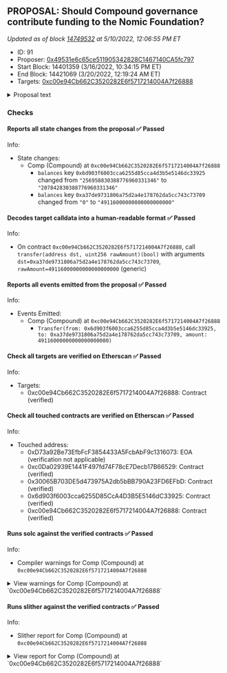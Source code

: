 ## PROPOSAL: Should Compound governance contribute funding to the Nomic Foundation?

_Updated as of block [14749532](https://etherscan.io/block/14749532) at 5/10/2022, 12:06:55 PM ET_

- ID: 91
- Proposer: [0x49531e6c65ce511905342828C1467140CA5fc797](https://etherscan.io/address/0x49531e6c65ce511905342828C1467140CA5fc797)
- Start Block: 14401359 (3/16/2022, 10:34:15 PM ET)
- End Block: 14421069 (3/20/2022, 12:19:24 AM ET)
- Targets: [0xc00e94Cb662C3520282E6f5717214004A7f26888](https://etherscan.io/address/0xc00e94Cb662C3520282E6f5717214004A7f26888#code)

<details>
  <summary>Proposal text</summary>

> # PROPOSAL: Should Compound governance contribute funding to the Nomic Foundation?
> ## **Summary**
> - Nomic Labs, the team behind Hardhat, has become the Nomic Foundation, a non-profit organization dedicated to Ethereum. Our mission is to empower developers to decentralize the world.
> - The Nomic Foundation’s work will be focused on Ethereum’s developer platform with the objective of achieving a world-class developer experience, and generally improving Ethereum’s public goods support structures.
> - [Hardhat](https://hardhat.org/) is the de facto standard developer tool used to build Ethereum software, with more than 23000 Github repositories using it and tens of thousands of active users. Prominent teams relying on it include ENS, Uniswap, Optimism, OpenZeppelin, Aave, Balancer, Chainlink, Synthetix, and many more leading teams.
> - The new foundation will expand the Hardhat suite of tools and, most importantly, build long-term infrastructure to catalyze organic growth in the Ethereum tooling ecosystem, decreasing Ethereum’s dependence on any one organization to build and maintain core development platform components.
> - Seeking $30m in total funding from the ecosystem. Donations of $15M already secured by the Ethereum Foundation, Vitalik Buterin, Coinbase, a16z, The Graph, Polygon, Chainlink, a16z, and Kaszek Ventures.
> - **We’re proposing to Compound Governance to make a contribution of $5m to the Nomic Foundation to support its mission.**
> 
> ## **Funding**
> The Nomic Foundation aims to benefit the entire Ethereum ecosystem, which is why we’re fundraising across multiple organizations and individuals within it.
> The Ethereum Foundation is leading this round of contributions with $8M, alongside contributions from Vitalik Buterin, Coinbase, Consensys, The Graph, Polygon, Chainlink, Gnosis, a16z, a_capital, and Kaszek Ventures. These donors make up $15M, and we’re aiming to raise $15M more.
> 
> ## **Why Compound?**
> Generally, we think that allocating capital to the Nomic Foundation makes strategic sense for any protocol treasury that is aligned long term with the growth of Ethereum, and we’ve approached and will continue approaching several protocols.
> The projects that the Nomic Foundation will deliver will create value for the entire ecosystem, including Compound. We’ll provide services to the Ethereum community that will:
> 1. Continue the maintenance of critical infrastructure used to build most protocols (Hardhat).
> 2. Increase developer productivity for every team in the ecosystem.
> 3. Accelerate developer onboarding to Ethereum, increasing the size of the experienced engineering hiring pool and making time-to-productivity shorter for new hires.
> 4. Accelerate the pace of innovation and the number of products being built.
> 5. Increase market volume driven by new users and new products.
> We believe this grows the market for everyone, including Compound, and we’d love to have the Compound DAO contribute $5m in funding to this community effort.
</details>

### Checks
#### Reports all state changes from the proposal ✅ Passed
  




Info:
- State changes:
    - Comp (Compound) at `0xc00e94Cb662C3520282E6f5717214004A7f26888`
        - `balances` key `0x6d903f6003cca6255d85cca4d3b5e5146dc33925` changed from `"256958830388776960331346"` to `"207842830388776960331346"`
        - `balances` key `0xa37de9731806a75d2a4e178762da5cc743c73709` changed from `"0"` to `"49116000000000000000000"`

#### Decodes target calldata into a human-readable format ✅ Passed
  




Info:
- On contract `0xc00e94Cb662C3520282E6f5717214004A7f26888`, call `transfer(address dst, uint256 rawAmount)(bool)` with arguments `dst=0xa37de9731806a75d2a4e178762da5cc743c73709`, `rawAmount=49116000000000000000000` (generic)

#### Reports all events emitted from the proposal ✅ Passed
  




Info:
- Events Emitted:
    - Comp (Compound) at `0xc00e94Cb662C3520282E6f5717214004A7f26888`
        - `Transfer(from: 0x6d903f6003cca6255d85cca4d3b5e5146dc33925, to: 0xa37de9731806a75d2a4e178762da5cc743c73709, amount: 49116000000000000000000)`

#### Check all targets are verified on Etherscan ✅ Passed
  




Info:
- Targets:
    - 0xc00e94Cb662C3520282E6f5717214004A7f26888: Contract (verified)

#### Check all touched contracts are verified on Etherscan ✅ Passed
  




Info:
- Touched address:
    - 0xD73a92Be73EfbFcF3854433A5FcbAbF9c1316073: EOA (verification not applicable)
    - 0xc0Da02939E1441F497fd74F78cE7Decb17B66529: Contract (verified)
    - 0x30065B703DE5d473975A2db5bBB790A23FD6EFbD: Contract (verified)
    - 0x6d903f6003cca6255D85CcA4D3B5E5146dC33925: Contract (verified)
    - 0xc00e94Cb662C3520282E6f5717214004A7f26888: Contract (verified)

#### Runs solc against the verified contracts ✅ Passed
  




Info:
- Compiler warnings for Comp (Compound) at `0xc00e94Cb662C3520282E6f5717214004A7f26888`

<details>
<summary>View warnings for Comp (Compound) at `0xc00e94Cb662C3520282E6f5717214004A7f26888`</summary>

```
Traceback (most recent call last):
  File "/opt/hostedtoolcache/Python/3.10.4/x64/bin/crytic-compile", line 8, in <module>
    sys.exit(main())
  File "/opt/hostedtoolcache/Python/3.10.4/x64/lib/python3.10/site-packages/crytic_compile/__main__.py", line 192, in main
    compilations = compile_all(**vars(args))
  File "/opt/hostedtoolcache/Python/3.10.4/x64/lib/python3.10/site-packages/crytic_compile/crytic_compile.py", line 637, in compile_all
    compilations.append(CryticCompile(target, **kwargs))
  File "/opt/hostedtoolcache/Python/3.10.4/x64/lib/python3.10/site-packages/crytic_compile/crytic_compile.py", line 117, in __init__
    self._compile(**kwargs)
  File "/opt/hostedtoolcache/Python/3.10.4/x64/lib/python3.10/site-packages/crytic_compile/crytic_compile.py", line 548, in _compile
    self._platform.compile(self, **kwargs)
  File "/opt/hostedtoolcache/Python/3.10.4/x64/lib/python3.10/site-packages/crytic_compile/platform/etherscan.py", line 241, in compile
    with urllib.request.urlopen(etherscan_url) as response:
  File "/opt/hostedtoolcache/Python/3.10.4/x64/lib/python3.10/urllib/request.py", line 216, in urlopen
    return opener.open(url, data, timeout)
  File "/opt/hostedtoolcache/Python/3.10.4/x64/lib/python3.10/urllib/request.py", line 525, in open
    response = meth(req, response)
  File "/opt/hostedtoolcache/Python/3.10.4/x64/lib/python3.10/urllib/request.py", line 634, in http_response
    response = self.parent.error(
  File "/opt/hostedtoolcache/Python/3.10.4/x64/lib/python3.10/urllib/request.py", line 563, in error
    return self._call_chain(*args)
  File "/opt/hostedtoolcache/Python/3.10.4/x64/lib/python3.10/urllib/request.py", line 496, in _call_chain
    result = func(*args)
  File "/opt/hostedtoolcache/Python/3.10.4/x64/lib/python3.10/urllib/request.py", line 643, in http_error_default
    raise HTTPError(req.full_url, code, msg, hdrs, fp)
urllib.error.HTTPError: HTTP Error 502: Bad Gateway
```

</details>



#### Runs slither against the verified contracts ✅ Passed
  




Info:
- Slither report for Comp (Compound) at `0xc00e94Cb662C3520282E6f5717214004A7f26888`

<details>
<summary>View report for Comp (Compound) at `0xc00e94Cb662C3520282E6f5717214004A7f26888`</summary>

```
Traceback (most recent call last):
  File "/opt/hostedtoolcache/Python/3.10.4/x64/lib/python3.10/site-packages/slither/__main__.py", line 744, in main_impl
    ) = process_all(filename, args, detector_classes, printer_classes)
  File "/opt/hostedtoolcache/Python/3.10.4/x64/lib/python3.10/site-packages/slither/__main__.py", line 76, in process_all
    compilations = compile_all(target, **vars(args))
  File "/opt/hostedtoolcache/Python/3.10.4/x64/lib/python3.10/site-packages/crytic_compile/crytic_compile.py", line 637, in compile_all
    compilations.append(CryticCompile(target, **kwargs))
  File "/opt/hostedtoolcache/Python/3.10.4/x64/lib/python3.10/site-packages/crytic_compile/crytic_compile.py", line 117, in __init__
    self._compile(**kwargs)
  File "/opt/hostedtoolcache/Python/3.10.4/x64/lib/python3.10/site-packages/crytic_compile/crytic_compile.py", line 548, in _compile
    self._platform.compile(self, **kwargs)
  File "/opt/hostedtoolcache/Python/3.10.4/x64/lib/python3.10/site-packages/crytic_compile/platform/etherscan.py", line 241, in compile
    with urllib.request.urlopen(etherscan_url) as response:
  File "/opt/hostedtoolcache/Python/3.10.4/x64/lib/python3.10/urllib/request.py", line 216, in urlopen
    return opener.open(url, data, timeout)
  File "/opt/hostedtoolcache/Python/3.10.4/x64/lib/python3.10/urllib/request.py", line 525, in open
    response = meth(req, response)
  File "/opt/hostedtoolcache/Python/3.10.4/x64/lib/python3.10/urllib/request.py", line 634, in http_response
    response = self.parent.error(
  File "/opt/hostedtoolcache/Python/3.10.4/x64/lib/python3.10/urllib/request.py", line 563, in error
    return self._call_chain(*args)
  File "/opt/hostedtoolcache/Python/3.10.4/x64/lib/python3.10/urllib/request.py", line 496, in _call_chain
    result = func(*args)
  File "/opt/hostedtoolcache/Python/3.10.4/x64/lib/python3.10/urllib/request.py", line 643, in http_error_default
    raise HTTPError(req.full_url, code, msg, hdrs, fp)
urllib.error.HTTPError: HTTP Error 502: Bad Gateway
None
Error in 0xc00e94Cb662C3520282E6f5717214004A7f26888
Traceback (most recent call last):
  File "/opt/hostedtoolcache/Python/3.10.4/x64/lib/python3.10/site-packages/slither/__main__.py", line 744, in main_impl
    ) = process_all(filename, args, detector_classes, printer_classes)
  File "/opt/hostedtoolcache/Python/3.10.4/x64/lib/python3.10/site-packages/slither/__main__.py", line 76, in process_all
    compilations = compile_all(target, **vars(args))
  File "/opt/hostedtoolcache/Python/3.10.4/x64/lib/python3.10/site-packages/crytic_compile/crytic_compile.py", line 637, in compile_all
    compilations.append(CryticCompile(target, **kwargs))
  File "/opt/hostedtoolcache/Python/3.10.4/x64/lib/python3.10/site-packages/crytic_compile/crytic_compile.py", line 117, in __init__
    self._compile(**kwargs)
  File "/opt/hostedtoolcache/Python/3.10.4/x64/lib/python3.10/site-packages/crytic_compile/crytic_compile.py", line 548, in _compile
    self._platform.compile(self, **kwargs)
  File "/opt/hostedtoolcache/Python/3.10.4/x64/lib/python3.10/site-packages/crytic_compile/platform/etherscan.py", line 241, in compile
    with urllib.request.urlopen(etherscan_url) as response:
  File "/opt/hostedtoolcache/Python/3.10.4/x64/lib/python3.10/urllib/request.py", line 216, in urlopen
    return opener.open(url, data, timeout)
  File "/opt/hostedtoolcache/Python/3.10.4/x64/lib/python3.10/urllib/request.py", line 525, in open
    response = meth(req, response)
  File "/opt/hostedtoolcache/Python/3.10.4/x64/lib/python3.10/urllib/request.py", line 634, in http_response
    response = self.parent.error(
  File "/opt/hostedtoolcache/Python/3.10.4/x64/lib/python3.10/urllib/request.py", line 563, in error
    return self._call_chain(*args)
  File "/opt/hostedtoolcache/Python/3.10.4/x64/lib/python3.10/urllib/request.py", line 496, in _call_chain
    result = func(*args)
  File "/opt/hostedtoolcache/Python/3.10.4/x64/lib/python3.10/urllib/request.py", line 643, in http_error_default
    raise HTTPError(req.full_url, code, msg, hdrs, fp)
urllib.error.HTTPError: HTTP Error 502: Bad Gateway

```

</details>



